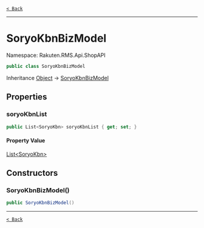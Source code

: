 [`< Back`](./)

---

# SoryoKbnBizModel

Namespace: Rakuten.RMS.Api.ShopAPI

```csharp
public class SoryoKbnBizModel
```

Inheritance [Object](https://docs.microsoft.com/en-us/dotnet/api/system.object) → [SoryoKbnBizModel](./rakuten.rms.api.shopapi.soryokbnbizmodel)

## Properties

### **soryoKbnList**

```csharp
public List<SoryoKbn> soryoKbnList { get; set; }
```

#### Property Value

[List&lt;SoryoKbn&gt;](https://docs.microsoft.com/en-us/dotnet/api/system.collections.generic.list-1)<br>

## Constructors

### **SoryoKbnBizModel()**

```csharp
public SoryoKbnBizModel()
```

---

[`< Back`](./)
